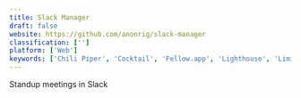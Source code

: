 ```yaml
---
title: Slack Manager
draft: false 
website: https://github.com/anonrig/slack-manager
classification: ['']
platform: ['Web']
keywords: ['Chili Piper', 'Cocktail', 'Fellow.app', 'Lighthouse', 'Limibot', 'Meetingbird', 'Minutes App', 'Olaph', 'One One Meeting', 'SOTU', 'Software Product Management Stack', 'Solid Bot for Slack', 'Standup Bot', 'Standup Jack', 'Standuply', 'Sticktail', 'Tatsu', "Team O'clock", 'Worklife Slackbot', 'acrossio', 'easyUp']
---
```

Standup meetings in Slack